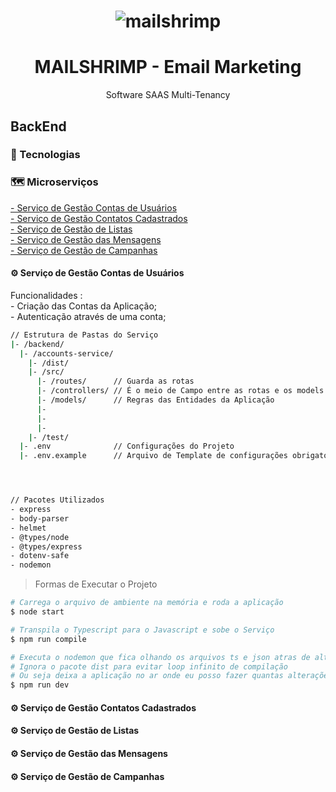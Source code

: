 <h1 align="center">
    <img alt="mailshrimp" title="#mailshrimp" src="./assets/logo.png" />
</h1>

<h1 align="center">MAILSHRIMP - Email Marketing</h1>
<p align="center">Software SAAS Multi-Tenancy</p>

## BackEnd

### 🔨 Tecnologias

### 🗺️ Microserviços

<a href="#accounts-service"> - Serviço de Gestão Contas de Usuários</a> </br>
<a href="#contacts-service"> - Serviço de Gestão Contatos Cadastrados</a> </br>
<a href="#list-service"> - Serviço de Gestão de Listas</a> </br>
<a href="#messages-service"> - Serviço de Gestão das Mensagens</a> </br>
<a href="#campaigns-service"> - Serviço de Gestão de Campanhas</a> </br>

<a name="accounts-service"> <h4> ⚙️ Serviço de Gestão Contas de Usuários </h4></a> 
<p>Funcionalidades : </br>
   - Criação das Contas da Aplicação; </br>
   - Autenticação através de uma conta; </br>
</p>
 
```bash
// Estrutura de Pastas do Serviço
|- /backend/
  |- /accounts-service/
    |- /dist/
    |- /src/
      |- /routes/      // Guarda as rotas
      |- /controllers/ // É o meio de Campo entre as rotas e os models
      |- /models/      // Regras das Entidades da Aplicação 
      |-
      |-
      |-
    |- /test/
  |- .env              // Configurações do Projeto
  |- .env.example      // Arquivo de Template de configurações obrigatórias para o projeto              




// Pacotes Utilizados
- express
- body-parser
- helmet
- @types/node 
- @types/express
- dotenv-safe
- nodemon

```
> Formas de Executar o Projeto
 ```bash 
# Carrega o arquivo de ambiente na memória e roda a aplicação
$ node start

# Transpila o Typescript para o Javascript e sobe o Serviço 
$ npm run compile

# Executa o nodemon que fica olhando os arquivos ts e json atras de alterações se houver alterações ele recompila
# Ignora o pacote dist para evitar loop infinito de compilação 
# Ou seja deixa a aplicação no ar onde eu posso fazer quantas alterações eu quiser, que ele força a recompilação do projeto 
$ npm run dev
 ```

<a name="contacts-service"> <h4> ⚙️ Serviço de Gestão Contatos Cadastrados </h4></a> 


<a name="list-service"> <h4> ⚙️ Serviço de Gestão de Listas </h4></a> 


<a name="messages-service"> <h4> ⚙️ Serviço de Gestão das Mensagens </h4></a> 


<a name="campaigns-service"> <h4> ⚙️ Serviço de Gestão de Campanhas </h4></a> 


